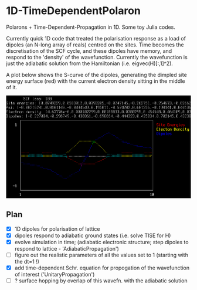 # 1D-TimeDependentPolaron

Polarons + Time-Dependent-Propagation in 1D. Some toy Julia codes.

Currently quick 1D code that treated the polarisation response as a load of dipoles (an N-long array of reals) centred on the sites. Time becomes the discretisation of the SCF cycle, and these dipoles have memory, and respond to the 'density' of the wavefunction. Currently the wavefunction is just the adiabatic solution from the Hamiltonian (i.e. eigvec(H)[:,1]^2).

A plot below shows the S-curve of the dipoles, generating the dimpled site energy surface (red) with the current electron density sitting in the middle of it.

![Screenshot](screenshot.png)

## Plan
- [x] 1D dipoles for polarisation of lattice
- [x] dipoles respond to adiabatic ground states (i.e. solve TISE for H)
- [x] evolve simulation in time; (adiabatic electronic structure; step dipoles
  to respond to lattice - 'AdiabaticPropagation')
- [ ] figure out the realistic parameters of all the values set to 1 (starting with the dt=1 !)
- [x] add time-dependent Schr. equation for propogation of the wavefunction of interest ('UnitaryPropagation')
- [ ] ? surface hopping by overlap of this wavefn. with the adiabatic solution
